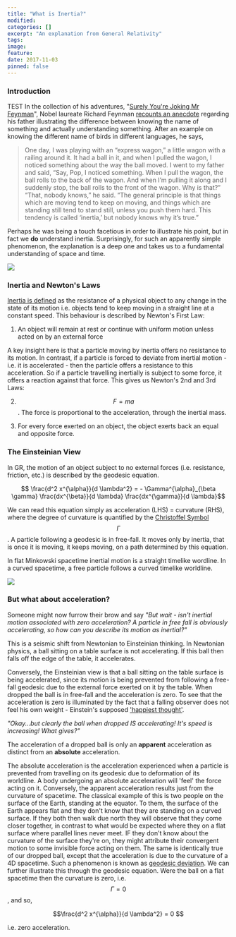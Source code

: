 ```yaml
---
title: "What is Inertia?"
modified:
categories: []
excerpt: "An explanation from General Relativity"
tags:
image:
feature:
date: 2017-11-03
pinned: false
---
```


### Introduction
TEST In the collection of his adventures, "[Surely You're Joking Mr Feynman](https://www.goodreads.com/book/show/5544.Surely_You_re_Joking_Mr_Feynman_)", Nobel laureate Richard Feynman [recounts an anecdote](https://haveabit.com/feynman/knowing-the-name-of-something/) regarding his father illustrating the difference between knowing the name of something and actually understanding something. After an example on knowing the different name of birds in different languages, he says,

>One day, I was playing with an “express wagon,” a little wagon with a railing around it. It had a ball in it, and when I pulled the wagon, I noticed something about the way the ball moved. I went to my father and said, “Say, Pop, I noticed something. When I pull the wagon, the ball rolls to the back of the wagon. And when I’m pulling it along and I suddenly stop, the ball rolls to the front of the wagon. Why is that?” “That, nobody knows,” he said. “The general principle is that things which are moving tend to keep on moving, and things which are standing still tend to stand still, unless you push them hard. This tendency is called ‘inertia,’ but nobody knows why it’s true.”

Perhaps he was being a touch facetious in order to illustrate his point, but in fact we **do** understand inertia. Surprisingly, for such an apparently simple phenomenon, the explanation is a deep one and takes us to a fundamental understanding of space and time.

<img src="https://erdosbaconsabbath.com/images/richard-feynman/640x360.jpg" align="centre">


### Inertia and Newton's Laws
[Inertia is defined](https://en.wikipedia.org/wiki/Inertia) as the resistance of a physical object to any change in the state of its motion i.e. objects tend to keep moving in a straight line at a constant speed. This behaviour is described by Newton's First Law:

1. An object will remain at rest or continue with uniform motion unless acted on by an external force

A key insight here is that a particle moving by inertia offers no resistance to its motion. In contrast, if a particle is forced to deviate from inertial motion - i.e. it is accelerated - then the particle offers a resistance to this acceleration. So if a particle travelling inertially is subject to some force, it offers a reaction against that force. This gives us Newton's 2nd and 3rd Laws:

2. $$ F = m a$$. The force is proportional to the acceleration, through the inertial mass.

3. For every force exerted on an object, the object exerts back an equal and opposite force.


### The Einsteinian View
In GR, the motion of an object subject to no external forces (i.e. resistance, friction, etc.) is described by the geodesic equation.

$$ \frac{d^2 x^{\alpha}}{d \lambda^2} = - \Gamma^{\alpha}_{\beta \gamma} \frac{dx^{\beta}}{d \lambda} \frac{dx^{\gamma}}{d \lambda}$$

We can read this equation simply as acceleration (LHS) = curvature (RHS), where the degree of curvature is quantified by the [Christoffel Symbol](https://en.wikipedia.org/wiki/Christoffel_symbols) $$\Gamma$$. A particle following a geodesic is in free-fall. It moves only by inertia, that is once it is moving, it keeps moving, on a path determined by this equation.  

In flat Minkowski spacetime inertial motion is a straight timelike wordline. In a curved spacetime, a free particle follows a curved timelike worldline.



<img src="https://www.redletterchristians.org/wp-content/uploads/2014/04/Beautiful-Minds.jpg" align="centre">


### But what about acceleration?

Someone might now furrow their brow and say *"But wait - isn't inertial motion associated with zero acceleration? A particle in free fall is obviously accelerating, so how can you describe its motion as inertial?"*

This is a seismic shift from Newtonian to Einsteinian thinking. In Newtonian physics, a ball sitting on a table surface is not accelerating. If this ball then falls off the edge of the table, it accelerates.

Conversely, the Einsteinian view is that a ball sitting on the table surface is being accelerated, since its motion is being prevented from following a free-fall geodesic due to the external force exerted on it by the table. When dropped the ball is in free-fall and the acceleration is zero. To see that the acceleration is zero is illuminated by the fact that a falling observer does not feel his own weight - Einstein's supposed ['happiest thought'](http://physics.ucr.edu/~wudka/Physics7/Notes_www/node85.html).


*"Okay...but clearly the ball when dropped IS accelerating! It's speed is increasing! What gives?"*

The acceleration of a dropped ball is only an **apparent** acceleration as distinct from an **absolute** acceleration.

The absolute acceleration is the acceleration experienced when a particle is prevented from travelling on its geodesic due to deformation of its worldline. A body undergoing an absolute acceleration will 'feel' the force acting on it. Conversely, the apparent acceleration results just from the curvature of spacetime. The classical example of this is two people on the surface of the Earth, standing at the equator. To them, the surface of the Earth appears flat and they don't know that they are standing on a curved surface. If they both then walk due north they will observe that they come closer together, in contrast to what would be expected where they on a flat surface where parallel lines never meet. IF they don't know about the curvature of the surface they're on, they might attribute their convergent motion to some invisible force acting on them. The same is identically true of our dropped ball, except that the acceleration is due to the curvature of a 4D spacetime. Such a phenomenon is known as [geodesic deviation](https://en.wikipedia.org/wiki/Geodesic_deviation). We can further illustrate this through the geodesic equation. Were the ball on a flat spacetime then the curvature is zero, i.e. $$\Gamma = 0$$, and so,

$$\frac{d^2 x^{\alpha}}{d \lambda^2} = 0 $$

i.e. zero acceleration.

